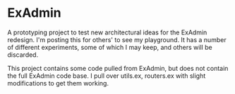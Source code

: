 # ExAdmin

A prototyping project to test new architectural ideas for the ExAdmin redesign. I'm posting this for others' to see my playground. It has a number of different experiments, some of which I may keep, and others will be discarded. 

This project contains some code pulled from ExAdmin, but does not contain the full ExAdmin code base. I pull over utils.ex, routers.ex with slight modifications to get them working. 

